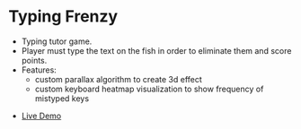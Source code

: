 # Typing Frenzy

- Typing tutor game.
- Player must type the text on the fish in order to eliminate them and score points.
- Features:
  - custom parallax algorithm to create 3d effect
  - custom keyboard heatmap visualization to show frequency of mistyped keys

* [Live Demo](http://typing-frenzy.herokuapp.com/)
